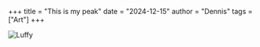 +++
title = "This is my peak"
date = "2024-12-15"
author = "Dennis"
tags = ["Art"]
+++

![Luffy](C:\Users\s2003\OneDrive\Desktop\Photos\Achievements\Art\Luffy)